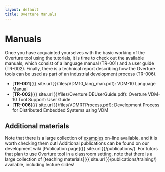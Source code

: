 ```yaml
---
layout: default 
title: Overture Manuals 
---
```


# Manuals

Once you have acquainted yourselves with the basic working of the
Overture tool using the tutorials, it is time to check out the
available manuals, which consist of a language manual (TR-001) and a
user guide (TR-002).  Finally, there is a technical report describing
how the Overture tools can be used as part of an industrial
development process (TR-006).

- [**TR-001**]({{ site.url }}/files/VDM10_lang_man.pdf): VDM-10 Language Manual
- [**TR-002**]({{ site.url }}/files/OvertureIDEUserGuide.pdf): Overture VDM-10 Tool Support: User Guide
- [**TR-006**]({{ site.url }}/files/VDMRTProcess.pdf): Development Process for Distributed Embedded Systems using VDM


## Additional materials

Note that there is a large collection of
[examples]({{site.url}}/examples/) on-line available, and it is worth
checking them out!  Additional publications can be found on our
development wiki
[Publication page]({{ site.url }}/publications/).
For tutors that plan to use Overture tool in a classroom setting, note
that there is a large collection of
[teaching materials]({{ site.url }}/publications/training/)
available, including lecture slides!

